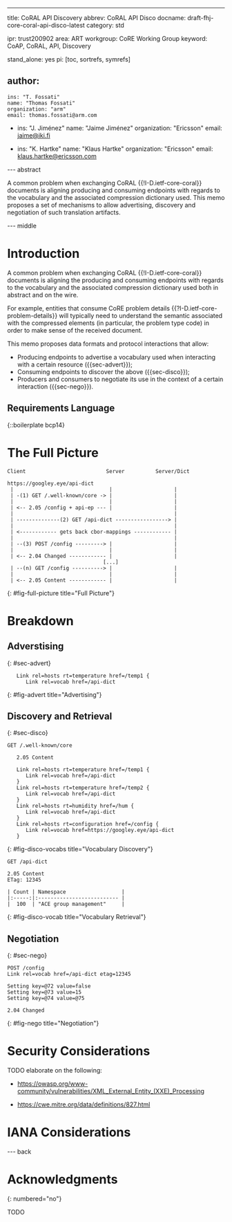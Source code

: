 ---
title: CoRAL API Discovery
abbrev: CoRAL API Disco
docname: draft-fhj-core-coral-api-disco-latest
category: std

ipr: trust200902
area: ART
workgroup: CoRE Working Group
keyword: CoAP, CoRAL, API, Discovery

stand_alone: yes
pi: [toc, sortrefs, symrefs]

author:
 -
    ins: "T. Fossati"
    name: "Thomas Fossati"
    organization: "arm"
    email: thomas.fossati@arm.com
 -
    ins: "J. Jiménez"
    name: "Jaime Jiménez"
    organization: "Ericsson"
    email: jaime@iki.fi

 -
    ins: "K. Hartke"
    name: "Klaus Hartke"
    organization: "Ericsson"
    email: klaus.hartke@ericsson.com

--- abstract

A common problem when exchanging CoRAL {{!I-D.ietf-core-coral}} documents is
aligning producing and consuming endpoints with regards to the vocabulary and
the associated compression dictionary used.  This memo proposes a set of
mechanisms to allow advertising, discovery and negotiation of such
translation artifacts.

--- middle

# Introduction

A common problem when exchanging CoRAL {{!I-D.ietf-core-coral}} documents is
aligning the producing and consuming endpoints with regards to the vocabulary
and the associated compression dictionary used both in abstract and on the
wire.

For example, entities that consume CoRE problem details
{{?I-D.ietf-core-problem-details}} will typically need to understand the
semantic associated with the compressed elements (in particular, the problem
type code) in order to make sense of the received document.

This memo proposes data formats and protocol interactions that allow:

* Producing endpoints to advertise a vocabulary used when
  interacting with a certain resource ({{sec-advert}});
* Consuming endpoints to discover the above ({{sec-disco}});
* Producers and consumers to negotiate its use in the context of a certain
  interaction ({{sec-nego}}).

## Requirements Language

{::boilerplate bcp14}

# The Full Picture

~~~
Client                          Server          Server/Dict
                                                https://googley.eye/api-dict
 |                               |                    |
 | -(1) GET /.well-known/core -> |                    |
 |                               |                    |
 | <-- 2.05 /config + api-ep --- |                    |
 |                                                    |
 | --------------(2) GET /api-dict -----------------> |
 |                                                    |
 | <------------ gets back cbor-mappings ------------ |
 |                                                    |
 | --(3) POST /config ---------> |                    |
 |                               |                    |
 | <-- 2.04 Changed ------------ |                    |
                               [...]
 | --(n) GET /config ----------> |                    |
 |                               |                    |
 | <-- 2.05 Content ------------ |                    |
~~~
{: #fig-full-picture title="Full Picture"}

# Breakdown

## Adverstising
{: #sec-advert}

~~~
   Link rel=hosts rt=temperature href=/temp1 {
      Link rel=vocab href=/api-dict
~~~
{: #fig-advert title="Advertising"}


## Discovery and Retrieval
{: #sec-disco}

~~~
GET /.well-known/core

   2.05 Content

   Link rel=hosts rt=temperature href=/temp1 {
      Link rel=vocab href=/api-dict
   }
   Link rel=hosts rt=temperature href=/temp2 {
      Link rel=vocab href=/api-dict
   }
   Link rel=hosts rt=humidity href=/hum {
      Link rel=vocab href=/api-dict
   }
   Link rel=hosts rt=configuration href=/config {
      Link rel=vocab href=https://googley.eye/api-dict
   }
~~~
{: #fig-disco-vocabs title="Vocabulary Discovery"}

~~~
GET /api-dict

2.05 Content
ETag: 12345

| Count | Namespace                  |
|:-----:|:-------------------------- |
|  100  | "ACE group management"     |
~~~
{: #fig-disco-vocab title="Vocabulary Retrieval"}

## Negotiation
{: #sec-nego}

~~~
POST /config
Link rel=vocab href=/api-dict etag=12345

Setting key=@72 value=false
Setting key=@73 value=15
Setting key=@74 value=@75

2.04 Changed
~~~
{: #fig-nego title="Negotiation"}


# Security Considerations

TODO elaborate on the following:

* https://owasp.org/www-community/vulnerabilities/XML_External_Entity_(XXE)_Processing

* https://cwe.mitre.org/data/definitions/827.html


# IANA Considerations

--- back

# Acknowledgments
{: numbered="no"}

TODO
